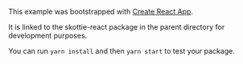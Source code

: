 This example was bootstrapped with [Create React App](https://github.com/facebook/create-react-app).

It is linked to the skottie-react package in the parent directory for development purposes.

You can run `yarn install` and then `yarn start` to test your package.

